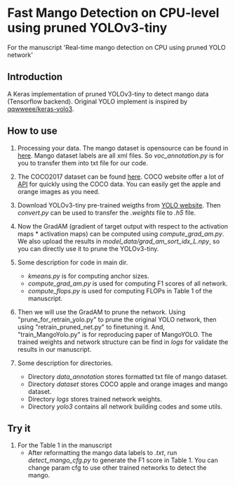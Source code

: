 # Fast Mango Detection on CPU-level using pruned YOLOv3-tiny
For the manuscript 'Real-time mango detection on CPU using pruned YOLO network'

## Introduction
A Keras implementation of pruned YOLOv3-tiny to detect mango data (Tensorflow backend).
Original YOLO implement is inspired by [qqwweee/keras-yolo3](https://github.com/qqwweee/keras-yolo3).

## How to use
1. Processing your data. The mango dataset is opensource can be found in [here](http://acquire.cqu.edu.au:8080/vital/access/manager/Repository/cqu:17570).
  Mango dataset labels are all xml files. So *voc_annotation.py* is for you to transfer them into txt file for our code.

2. The COCO2017 dataset can be found [here](http://cocodataset.org/#download). COCO website offer a lot of [API](https://github.com/cocodataset/cocoapi) for quickly using the COCO data. You can easily get the apple and orange images as you need.

3. Download YOLOv3-tiny pre-trained weigths from [YOLO website](http://pjreddie.com/darknet/yolo/). Then *convert.py* can be used to transfer the _.weights_ file to _.h5_ file.

4. Now the GradAM (gradient of target output with respect to the activation maps * activation maps) can be computed using *compute_grad_am.py*. We also upload the results in *model_data/grad_am_sort_idx_L.npy*, so you can directly use it to prune the YOLOv3-tiny.

5. Some description for code in main dir. 
   * *kmeans.py* is for computing anchor sizes. 
   * *compute_grad_am.py* is used for computing F1 scores of all network. 
   * *compute_flops.py* is used for computing FLOPs in Table 1 of the manuscript.

6. Then we will use the GradAM to prune the network. Using "prune_for_retrain_yolo.py" to prune the original YOLO network, then using "retrain_pruned_net.py" to finetuning it. And, "train_MangoYolo.py" is for reproducing paper of MangoYOLO.
The trained weights and network structure can be find in *logs* for validate the results in our manuscript.

7. Some description for directories. 
   * Directory _data_annotation_ stores formatted txt file of mango dataset.
   * Directory _dataset_ stores COCO apple and orange images and mango dataset.
   * Directory _logs_ stores trained network weights.
   * Directory _yolo3_ contains all network building codes and some utils.

## Try it
1. For the Table 1 in the manuscript
    * After reformatting the mango data labels to _.txt_, run _detect_mango_cfg.py_ to generate the F1 score in Table 1. You can change param cfg to use other trained networks to detect the mango.
   
